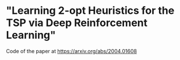 # "Learning 2-opt Heuristics for the TSP via Deep Reinforcement Learning"

Code of the paper at https://arxiv.org/abs/2004.01608
